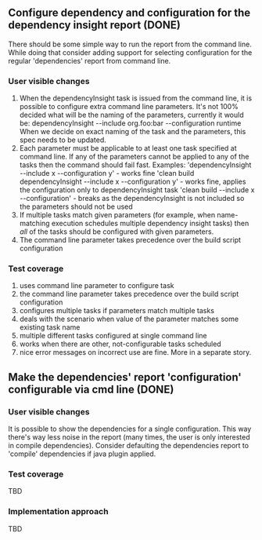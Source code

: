 
## Configure dependency and configuration for the dependency insight report (DONE)

There should be some simple way to run the report from the command line.
While doing that consider adding support for selecting configuration for the regular 'dependencies' report from command line.

### User visible changes

1. When the dependencyInsight task is issued from the command line, it is possible to configure extra command line parameters.
It's not 100% decided what will be the naming of the parameters, currently it would be:
 dependencyInsight --include org.foo:bar --configuration runtime
 When we decide on exact naming of the task and the parameters, this spec needs to be updated.
1. Each parameter must be applicable to at least one task specified at command line. If any of the parameters cannot be applied to any of the tasks
 then the command should fail fast. Examples:
    'dependencyInsight --include x --configuration y' - works fine
    'clean build dependencyInsight --include x --configuration y' - works fine, applies the configuration only to dependencyInsight task
    'clean build --include x --configuration' - breaks as the dependencyInsight is not included so the parameters should not be used
1. If multiple tasks match given parameters (for example, when name-matching execution schedules multiple dependency insight tasks)
 then *all* of the tasks should be configured with given parameters.
1. The command line parameter takes precedence over the build script configuration

### Test coverage

1. uses command line parameter to configure task
1. the command line parameter takes precedence over the build script configuration
1. configures multiple tasks if parameters match multiple tasks
1. deals with the scenario when value of the parameter matches some existing task name
1. multiple different tasks configured at single command line
1. works when there are other, not-configurable tasks scheduled
1. nice error messages on incorrect use are fine. More in a separate story.

## Make the dependencies' report 'configuration' configurable via cmd line (DONE)

### User visible changes

It is possible to show the dependencies for a single configuration.
This way there's way less noise in the report (many times, the user is only interested in compile dependencies).
Consider defaulting the dependencies report to 'compile' dependencies if java plugin applied.

### Test coverage

TBD

### Implementation approach

TBD
